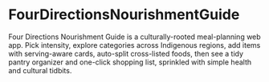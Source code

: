 # FourDirectionsNourishmentGuide
Four Directions Nourishment Guide is a culturally-rooted meal-planning web app. Pick intensity, explore categories across Indigenous regions, add items with serving-aware cards, auto-split cross-listed foods, then see a tidy pantry organizer and one-click shopping list, sprinkled with simple health and cultural tidbits.
